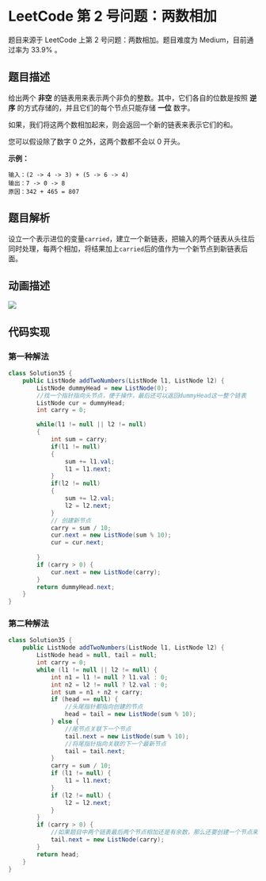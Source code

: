 # LeetCode 第 2 号问题：两数相加

题目来源于 LeetCode 上第 2 号问题：两数相加。题目难度为 Medium，目前通过率为 33.9% 。

## 题目描述

给出两个 **非空** 的链表用来表示两个非负的整数。其中，它们各自的位数是按照 **逆序** 的方式存储的，并且它们的每个节点只能存储 **一位** 数字。

如果，我们将这两个数相加起来，则会返回一个新的链表来表示它们的和。

您可以假设除了数字 0 之外，这两个数都不会以 0 开头。

**示例：**

```
输入：(2 -> 4 -> 3) + (5 -> 6 -> 4)
输出：7 -> 0 -> 8
原因：342 + 465 = 807
```

## 题目解析

设立一个表示进位的变量`carried`，建立一个新链表，把输入的两个链表从头往后同时处理，每两个相加，将结果加上`carried`后的值作为一个新节点到新链表后面。

## 动画描述

![](../Animation/Animation.gif)

## 代码实现

### 第一种解法
```java
class Solution35 {
    public ListNode addTwoNumbers(ListNode l1, ListNode l2) {
        ListNode dummyHead = new ListNode(0);
        //找一个指针指向头节点，便于操作，最后还可以返回dummyHead这一整个链表
        ListNode cur = dummyHead;
        int carry = 0;

        while(l1 != null || l2 != null)
        {
            int sum = carry;
            if(l1 != null)
            {
                sum += l1.val;
                l1 = l1.next;
            }
            if(l2 != null)
            {
                sum += l2.val;
                l2 = l2.next;
            }
            // 创建新节点
            carry = sum / 10;
            cur.next = new ListNode(sum % 10);
            cur = cur.next;
    
        }
        if (carry > 0) {
            cur.next = new ListNode(carry);
        }
        return dummyHead.next;
    }
}
```

### 第二种解法
```java
class Solution35 {
    public ListNode addTwoNumbers(ListNode l1, ListNode l2) {
        ListNode head = null, tail = null;
        int carry = 0;
        while (l1 != null || l2 != null) {
            int n1 = l1 != null ? l1.val : 0;
            int n2 = l2 != null ? l2.val : 0;
            int sum = n1 + n2 + carry;
            if (head == null) {
                //头尾指针都指向创建的节点
                head = tail = new ListNode(sum % 10);
            } else {
                //尾节点关联下一个节点
                tail.next = new ListNode(sum % 10);
                //将尾指针指向关联的下一个最新节点
                tail = tail.next;
            }
            carry = sum / 10;
            if (l1 != null) {
                l1 = l1.next;
            }
            if (l2 != null) {
                l2 = l2.next;
            }
        }
        if (carry > 0) {
            //如果题目中两个链表最后两个节点相加还是有余数，那么还要创建一个节点来接收
            tail.next = new ListNode(carry);
        }
        return head;
    }
}
```
